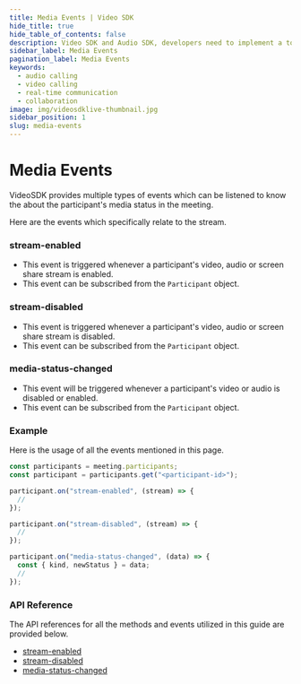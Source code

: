 ```yaml
---
title: Media Events | Video SDK
hide_title: true
hide_table_of_contents: false
description: Video SDK and Audio SDK, developers need to implement a token server. This requires efforts on both the front-end and backend.
sidebar_label: Media Events
pagination_label: Media Events
keywords:
  - audio calling
  - video calling
  - real-time communication
  - collaboration
image: img/videosdklive-thumbnail.jpg
sidebar_position: 1
slug: media-events
---
```


# Media Events

VideoSDK provides multiple types of events which can be listened to know the about the participant's media status in the meeting.

Here are the events which specifically relate to the stream.

### stream-enabled

- This event is triggered whenever a participant's video, audio or screen share stream is enabled.
- This event can be subscribed from the `Participant` object.

### stream-disabled

- This event is triggered whenever a participant's video, audio or screen share stream is disabled.
- This event can be subscribed from the `Participant` object.

### media-status-changed

- This event will be triggered whenever a participant's video or audio is disabled or enabled.
- This event can be subscribed from the `Participant` object.

### Example

Here is the usage of all the events mentioned in this page.

```js
const participants = meeting.participants;
const participant = participants.get("<participant-id>");

participant.on("stream-enabled", (stream) => {
  //
});

participant.on("stream-disabled", (stream) => {
  //
});

participant.on("media-status-changed", (data) => {
  const { kind, newStatus } = data;
  //
});
```

### API Reference

The API references for all the methods and events utilized in this guide are provided below.

- [stream-enabled](/javascript/api/sdk-reference/participant-class/events#stream-enabled)
- [stream-disabled](/javascript/api/sdk-reference/participant-class/events#stream-disabled)
- [media-status-changed](/javascript/api/sdk-reference/participant-class/events#media-status-changed)
